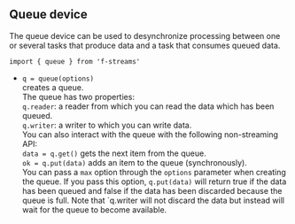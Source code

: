 ## Queue device

The queue device can be used to desynchronize processing between one or several tasks that produce
data and a task that consumes queued data.

`import { queue } from 'f-streams'`

-   `q = queue(options)`  
    creates a queue.  
    The queue has two properties:  
    `q.reader`: a reader from which you can read the data which has been queued.  
    `q.writer`: a writer to which you can write data.  
    You can also interact with the queue with the following non-streaming API:  
    `data = q.get()` gets the next item from the queue.  
    `ok = q.put(data)` adds an item to the queue (synchronously).  
    You can pass a `max` option through the `options` parameter when creating the queue.
    If you pass this option, `q.put(data)` will return true if the data has been queued and false if
    the data has been discarded because the queue is full.
    Note that `q.writer will not discard the data but instead will wait for the queue to become available.
